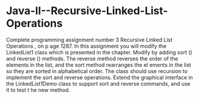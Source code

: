 # Java-II--Recursive-Linked-List-Operations
Complete programming assignment number 3
Recursive Linked List Operations
,
on p
age 1287.
In this assignment you will modify the LinkedList1 class which is presented in the chapter. 
Modify by adding sort () and reverse () methods. The reverse method reverses the order of the elements in the 
list, and the sort method rearranges the el
ements in the list so they are sorted in alphabetical order. The class 
should use recursion to implement the sort and reverse operations. Extend the graphical interface in the 
LinkedList1Demo class to support sort and reverse commands, and use it to test t
he new method.
